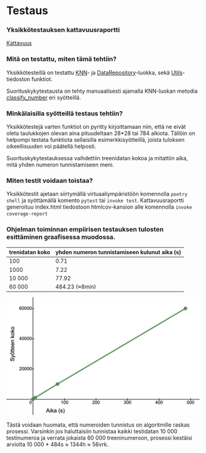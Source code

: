# Testaus

### Yksikkötestauksen kattavuusraportti

[Kattavuus](https://app.codecov.io/gh/yuzamonkey/NumeroidenTunnistus)

### Mitä on testattu, miten tämä tehtiin?

Yksikkötesteillä on testattu [KNN](https://github.com/yuzamonkey/NumeroidenTunnistus/blob/main/src/services/knn.py)- ja [DataRepository](https://github.com/yuzamonkey/NumeroidenTunnistus/blob/main/src/repositories/data_repository.py)-luokka, sekä [Utils](https://github.com/yuzamonkey/NumeroidenTunnistus/blob/main/src/utils/utils.py)-tiedoston funktiot. 

Suorituskykytestausta on tehty manuaalisesti ajamalla KNN-luokan metodia [classify_number](https://github.com/yuzamonkey/NumeroidenTunnistus/blob/main/src/services/knn.py) eri syötteillä.

### Minkälaisilla syötteillä testaus tehtiin?

Yksikkötestejä varten funktiot on pyritty kirjoittamaan niin, että ne eivät oleta taulukkojen olevan aina pituudeltaan 28*28 tai 784 alkiota. Tällöin on helpompi testata funktiota sellaisilla esimerkkisyötteillä, joista tuloksen oikeellisuuden voi päätellä helposti.

Suorituskykytestauksessa vaihdettiin treenidatan kokoa ja mitattiin aika, mitä yhden numeron tunnistamiseen meni.

### Miten testit voidaan toistaa?

Yksikkötestit ajetaan siirtymällä virtuaaliympäristöön komennolla `poetry shell` ja syöttämällä komento `pytest` tai `invoke test`. Kattavuusraportti generoituu index.html tiedostoon htmlcov-kansion alle komennolla `invoke coverage-report`

### Ohjelman toiminnan empiirisen testauksen tulosten esittäminen graafisessa muodossa.

| trenidatan koko | yhden numeron tunnistamiseen kulunut aika (s) |
|---|---|
| 100 | 0.71 |
| 1000 | 7.22 |
| 10 000 | 77.92 |
| 60 000 | 484.23 (≈8min) |

![graph](https://github.com/yuzamonkey/NumeroidenTunnistus/blob/main/documentation/images/graph.png)

Tästä voidaan huomata, että numeroiden tunnistus on algoritmille raskas prosessi. Varsinkin jos haluttaisiin tunnistaa kaikki testidatan 10 000 testinumeroa ja verrata jokaista 60 000 treeninumeroon, prosessi kestäisi arviolta 10 000 * 484s ≈ 1344h ≈ 56vrk.